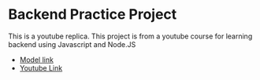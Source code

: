 # Backend Practice Project
This is a youtube replica. This project is from a youtube course for learning backend using Javascript and Node.JS

 - [Model link](https://app.eraser.io/workspace/YtPqZ1VogxGy1jzIDkzj?origin=share)
 - [Youtube Link](https://youtu.be/7fjOw8ApZ1I?si=BNgEvdELont7Zpql&t=15725)